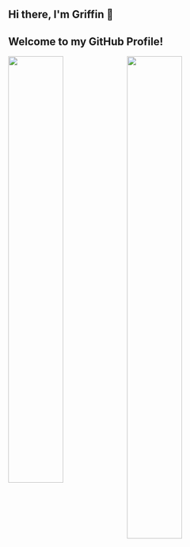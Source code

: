 ## Hi there, I'm Griffin 👋 
## Welcome to my GitHub Profile!
<img align="left" width="47%" src="https://github-readme-stats.vercel.app/api?username=MaybeGriffin&show_icons=true&theme=transparent&hide=stars,prs" />

<img align="left" width="47%" height="50%" src="https://github-readme-stats.vercel.app/api/top-langs/?username=MaybeGriffin&layout=compact" />
